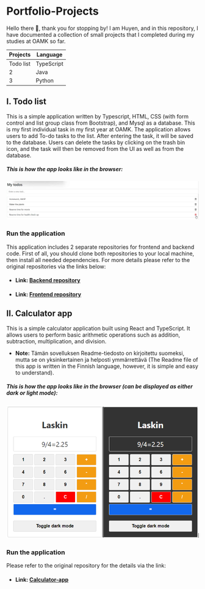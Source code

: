 # Portfolio-Projects

Hello there :wave:, thank you for stopping by! I am Huyen, and in this repository, I have documented a collection of small projects that I completed during my studies at OAMK so far.

| Projects | Language   | 
| -----| ---------- |
|   Todo list  | TypeScript |
|   2  | Java       |
|   3  | Python     |

## I. Todo list

This is a simple application written by Typescript, HTML, CSS (with form control and list group class from Bootstrap), and Mysql as a database. This is my first individual task in my first year at OAMK. The application allows users to add To-do tasks to the list. After entering the task, it will be saved to the database. Users can delete the tasks by clicking on the trash bin icon, and the task will then be removed from the UI as well as from the database.
##### This is how the app looks like in the browser:
![Todo list](https://github.com/Nguyen-Thi-HuyenK/Portfolio-Projects/blob/main/assets/todo-list.png)

### Run the application

This application includes 2 separate repositories for frontend and backend code. First of all, you should clone both repositories to your local machine, then install all needed dependencies. For more details please refer to the original repositories via the links below:
- ####  Link: [Backend repository](https://github.com/Nguyen-Thi-HuyenK/Todos-server)
- ####  Link: [Frontend repository](https://github.com/Nguyen-Thi-HuyenK/Todos)

## II. Calculator app
This is a simple calculator application built using React and TypeScript. It allows users to perform basic arithmetic operations such as addition, subtraction, multiplication, and division.
- **Note:** Tämän sovelluksen Readme-tiedosto on kirjoitettu suomeksi, mutta se on yksinkertainen ja helposti ymmärrettävä (The Readme file of this app is written in the Finnish language, however, it is simple and easy to understand).
##### This is how the app looks like in the browser (can be displayed as either dark or light mode):
![Calculator-app](https://github.com/Nguyen-Thi-HuyenK/laskin/blob/main/public/Screenshot%20tumma-tila-Laskin.png)

### Run the application
Please refer to the original repository for the details via the link:
- ####  Link: [Calculator-app](https://github.com/Nguyen-Thi-HuyenK/laskin)

